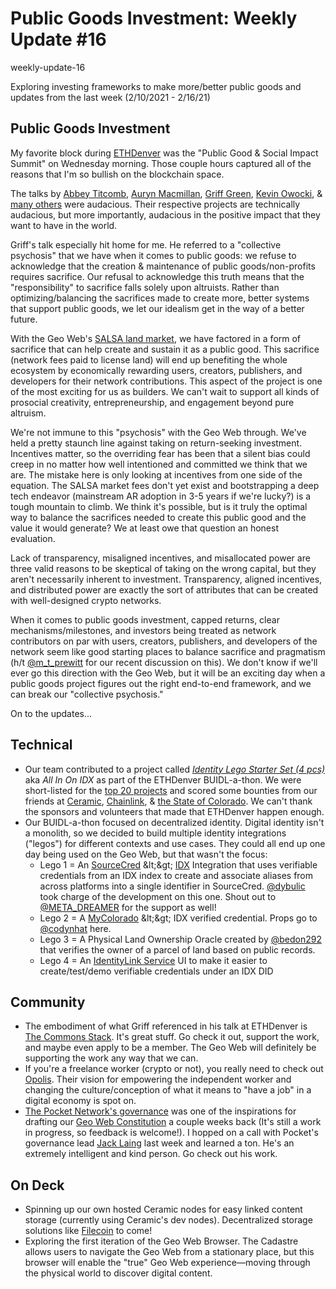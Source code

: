 # Public Goods Investment: Weekly Update #16

weekly-update-16

Exploring investing frameworks to make more/better public goods and updates from the last week (2/10/2021 - 2/16/21)

## Public Goods Investment

My favorite block during [ETHDenver](https://www.ethdenver.com/) was the &quot;Public Good &amp; Social Impact Summit&quot; on Wednesday morning. Those couple hours captured all of the reasons that I&#39;m so bullish on the blockchain space.

The talks by [Abbey Titcomb](https://www.youtube.com/watch?v=Kl2BlMjrrIs), [Auryn Macmillan](https://www.youtube.com/watch?v=NhQ7RaA8Rcw), [Griff Green](https://www.youtube.com/watch?v=dwNiUGCp9eI), [Kevin Owocki](https://www.youtube.com/watch?v=8Lg84dz_n6k), &amp; [many others](https://www.youtube.com/c/ETHDenver/videos?view=0&amp;sort=dd&amp;flow=grid) were audacious. Their respective projects are technically audacious, but more importantly, audacious in the positive impact that they want to have in the world.

Griff&#39;s talk especially hit home for me. He referred to a &quot;collective psychosis&quot; that we have when it comes to public goods: we refuse to acknowledge that the creation &amp; maintenance of public goods/non-profits requires sacrifice. Our refusal to acknowledge this truth means that the &quot;responsibility&quot; to sacrifice falls solely upon altruists. Rather than optimizing/balancing the sacrifices made to create more, better systems that support public goods, we let our idealism get in the way of a better future.

With the Geo Web&#39;s [SALSA land market](https://www.geoweb.network/post/the-geo-web-salsa), we have factored in a form of sacrifice that can help create and sustain it as a public good. This sacrifice (network fees paid to license land) will end up benefiting the whole ecosystem by economically rewarding users, creators, publishers, and developers for their network contributions. This aspect of the project is one of the most exciting for us as builders. We can&#39;t wait to support all kinds of prosocial creativity, entrepreneurship, and engagement beyond pure altruism.

We&#39;re not immune to this &quot;psychosis&quot; with the Geo Web through. We&#39;ve held a pretty staunch line against taking on return-seeking investment. Incentives matter, so the overriding fear has been that a silent bias could creep in no matter how well intentioned and committed we think that we are. The mistake here is only looking at incentives from one side of the equation. The SALSA market fees don&#39;t yet exist and bootstrapping a deep tech endeavor (mainstream AR adoption in 3-5 years if we&#39;re lucky?) is a tough mountain to climb. We think it&#39;s possible, but is it truly the optimal way to balance the sacrifices needed to create this public good and the value it would generate? We at least owe that question an honest evaluation.

Lack of transparency, misaligned incentives, and misallocated power are three valid reasons to be skeptical of taking on the wrong capital, but they aren&#39;t necessarily inherent to investment. Transparency, aligned incentives, and distributed power are exactly the sort of attributes that can be created with well-designed crypto networks.

When it comes to public goods investment, capped returns, clear mechanisms/milestones, and investors being treated as network contributors on par with users, creators, publishers, and developers of the network seem like good starting places to balance sacrifice and pragmatism (h/t [@m\_t\_prewitt](https://twitter.com/m_t_prewitt) for our recent discussion on this). We don&#39;t know if we&#39;ll ever go this direction with the Geo Web, but it will be an exciting day when a public goods project figures out the right end-to-end framework, and we can break our &quot;collective psychosis.&quot;

On to the updates...

## Technical

- Our team contributed to a project called [_Identity Lego Starter Set (4 pcs)_](https://github.com/All-in-on-IDX) aka _All In On IDX_ as part of the ETHDenver BUIDL-a-thon. We were short-listed for the [top 20 projects](https://medium.com/ethdenver/ethdenver-coloradojam-2021-bounty-track-quadratic-funding-winners-805cf5f2de76) and scored some bounties from our friends at [Ceramic](https://twitter.com/ceramicnetwork), [Chainlink](https://twitter.com/chainlink), &amp; [the State of Colorado](https://twitter.com/OITColorado). We can&#39;t thank the sponsors and volunteers that made that ETHDenver happen enough.
- Our BUIDL-a-thon focused on decentralized identity. Digital identity isn&#39;t a monolith, so we decided to build multiple identity integrations (&quot;legos&quot;) for different contexts and use cases. They could all end up one day being used on the Geo Web, but that wasn&#39;t the focus:
  - Lego 1 = An [SourceCred](https://sourcecred.io/) \&lt;\&gt; [IDX](https://idx.xyz/) Integration that uses verifiable credentials from an IDX index to create and associate aliases from across platforms into a single identifier in SourceCred. [@dybulic](https://twitter.com/dysbulic) took charge of the development on this one. Shout out to [@META\_DREAMER](https://twitter.com/META_DREAMER) for the support as well!
  - Lego 2 = A [MyColorado](https://mycolorado.state.co.us/) \&lt;\&gt; IDX verified credential. Props go to [@codynhat](https://twitter.com/codynhat) here.
  - Lego 3 = A Physical Land Ownership Oracle created by [@bedon292](https://twitter.com/Bedon292) that verifies the owner of a parcel of land based on public records.
  - Lego 4 = An [IdentityLink Service](https://github.com/ceramicstudio/identitylink-services) UI to make it easier to create/test/demo verifiable credentials under an IDX DID

## Community

- The embodiment of what Griff referenced in his talk at ETHDenver is [The Commons Stack](https://commonsstack.org/). It&#39;s great stuff. Go check it out, support the work, and maybe even apply to be a member. The Geo Web will definitely be supporting the work any way that we can.
- If you&#39;re a freelance worker (crypto or not), you really need to check out [Opolis](https://opolis.co/). Their vision for empowering the independent worker and changing the culture/conception of what it means to &quot;have a job&quot; in a digital economy is spot on.
- [The Pocket Network&#39;s governance](https://www.pokt.network/governance/) was one of the inspirations for drafting our [Geo Web Constitution](https://github.com/Geo-Web-Project/governance/blob/main/DRAFT_Constitution.md) a couple weeks back (It&#39;s still a work in progress, so feedback is welcome!). I hopped on a call with Pocket&#39;s governance lead [Jack Laing](https://twitter.com/JackALaing) last week and learned a ton. He&#39;s an extremely intelligent and kind person. Go check out his work.

## On Deck

- Spinning up our own hosted Ceramic nodes for easy linked content storage (currently using Ceramic&#39;s dev nodes). Decentralized storage solutions like [Filecoin](https://filecoin.io/) to come!
- Exploring the first iteration of the Geo Web Browser. The Cadastre allows users to navigate the Geo Web from a stationary place, but this browser will enable the &quot;true&quot; Geo Web experience—moving through the physical world to discover digital content.
